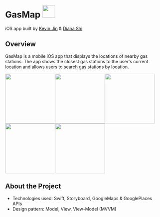 # GasMap <img src=https://user-images.githubusercontent.com/83667515/189502568-2a1372e8-7f04-41de-815b-e067885d9bcb.jpeg height="40">

iOS app built by [Kevin Jin](https://github.com/kevin21jin) & [Diana Shi](https://github.com/dianashi)


## Overview

GasMap is a mobile iOS app that displays the locations of nearby gas stations. The app shows the closest gas stations to the user's current location and allows users to search gas stations by location.

<img src=https://user-images.githubusercontent.com/83667515/189503116-5e3bf62b-57a1-4cc5-85b3-d507bc204285.jpg width="160"><img src=https://user-images.githubusercontent.com/83667515/189503117-08c569df-7c42-4883-9caa-d0d275c6c7dc.jpg width="160"><img src=https://user-images.githubusercontent.com/83667515/189503118-05e909ad-0a29-441c-bf62-5c09a68cf43e.jpg width="160"><img src=https://user-images.githubusercontent.com/83667515/189503119-7526e196-a479-4c66-ab7a-e2c7ae1f774d.jpg width="160"><img src=https://user-images.githubusercontent.com/83667515/189503120-1aae60f0-fef0-48ae-baa2-d73d6732497e.jpg width="160">

## About the Project

- Technologies used: Swift, Storyboard, GoogleMaps & GooglePlaces APIs
- Design pattern: Model, View, View-Model (MVVM)
